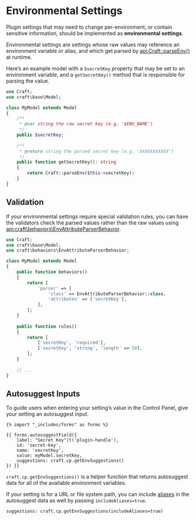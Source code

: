 # Environmental Settings

Plugin settings that may need to change per-environment, or contain sensitive information, should be implemented as **environmental settings**.

Environmental settings are settings whose raw values may reference an environment variable or alias, and which get parsed by <api:Craft::parseEnv()> at runtime.

Here’s an example model with a `$secretKey` property that may be set to an environment variable, and a `getSecretKey()` method that is responsible for parsing the value.

```php
use Craft;
use craft\base\Model;

class MyModel extends Model
{
    /**
     * @var string the raw secret key (e.g. '$ENV_NAME')
     */
    public $secretKey;
    
    /**
     * @return string the parsed secret key (e.g. 'XXXXXXXXXXX')
     */ 
    public function getSecretKey(): string
    {
        return Craft::parseEnv($this->secretKey);
    }
}
```

## Validation

If your environmental settings require special validation rules, you can have the validators check the parsed values rather than the raw values using <api:craft\behaviors\EnvAttributeParserBehavior>.

```php
use Craft;
use craft\base\Model;
use craft\behaviors\EnvAttributeParserBehavior;

class MyModel extends Model
{
    public function behaviors()
    {
        return [
            'parser' => [
                'class' => EnvAttributeParserBehavior::class,
                'attributes' => ['secretKey'],
            ],
        ];
    }
    
    public function rules()
    {
        return [
            ['secretKey', 'required'],
            ['secretKey', 'string', 'length' => 50],
        ];
    }
    
    // ...
}
```

## Autosuggest Inputs

To guide users when entering your setting’s value in the Control Panel, give your setting an autosuggest input.

```twig
{% import "_includes/forms" as forms %}

{{ forms.autosuggestField({
    label: "Secret Key"|t('plugin-handle'),
    id: 'secret-key',
    name: 'secretKey',
    value: myModel.secretKey,
    suggestions: craft.cp.getEnvSuggestions()
}) }}
```

`craft.cp.getEnvSuggestions()` is a helper function that returns autosuggest data for all of the available environment variables.

If your setting is for a URL or file system path, you can include [aliases](../config/README.md#aliases) in the autosuggest data as well by passing `includeAliases=true`.

```twig
suggestions: craft.cp.getEnvSuggestions(includeAliases=true)
```
